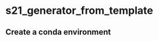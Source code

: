 # s21_generator_from_template

## Create a conda environment
```conda env create --file=environment.yml
```
